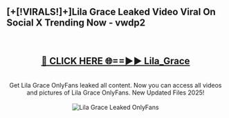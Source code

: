 <h2>[+[!VIRALS!]+]Lila Grace Leaked Video Viral On Social X Trending Now - vwdp2</h2>
<br>
<div align="center">
<h2><a href="https://libra.edu.pl?Lila_Grace" rel="nofollow">🔴 CLICK HERE 🌐==►► Lila_Grace</a></h2>
<br>
Get Lila Grace OnlyFans leaked all content. Now you can access all videos and pictures of Lila Grace OnlyFans. New Updated Files 2025!
<br>
<br>
<a href="https://libra.edu.pl?Lila_Grace" rel="nofollow" data-target="animated-image.originalLink"><img src="https://i.ibb.co.com/WyWwxjT/player-gif2.gif" alt="Lila Grace Leaked OnlyFans" style="max-width: 100%; display: inline-block;" data-target="animated-image.originalImage"></a>
</div>
<br>